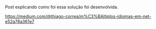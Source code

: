 Post explicando como foi essa solução foi desenvolvida.

https://medium.com/@thiago-correa/m%C3%BAltiplos-idiomas-em-net-e52a78a361e7
